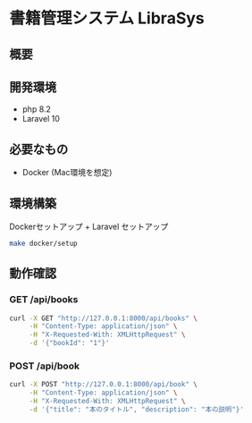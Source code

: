 # 書籍管理システム LibraSys

## 概要

## 開発環境
- php 8.2
- Laravel 10

## 必要なもの

-   Docker (Mac環境を想定)

## 環境構築

Dockerセットアップ + Laravel セットアップ

```bash
make docker/setup
```

## 動作確認

### GET /api/books

```bash
curl -X GET "http://127.0.0.1:8000/api/books" \
     -H "Content-Type: application/json" \
     -H "X-Requested-With: XMLHttpRequest" \
     -d '{"bookId": "1"}'
```

### POST /api/book

```bash
curl -X POST "http://127.0.0.1:8000/api/book" \
     -H "Content-Type: application/json" \
     -H "X-Requested-With: XMLHttpRequest" \
     -d '{"title": "本のタイトル", "description": "本の説明"}'
```
